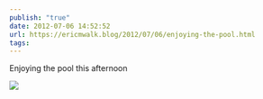 ```yaml
---
publish: "true"
date: 2012-07-06 14:52:52
url: https://ericmwalk.blog/2012/07/06/enjoying-the-pool.html
tags: 
---
```


Enjoying the pool this afternoon

![](https://ericmwalk.blog/uploads/2022/761edb62de.jpg)